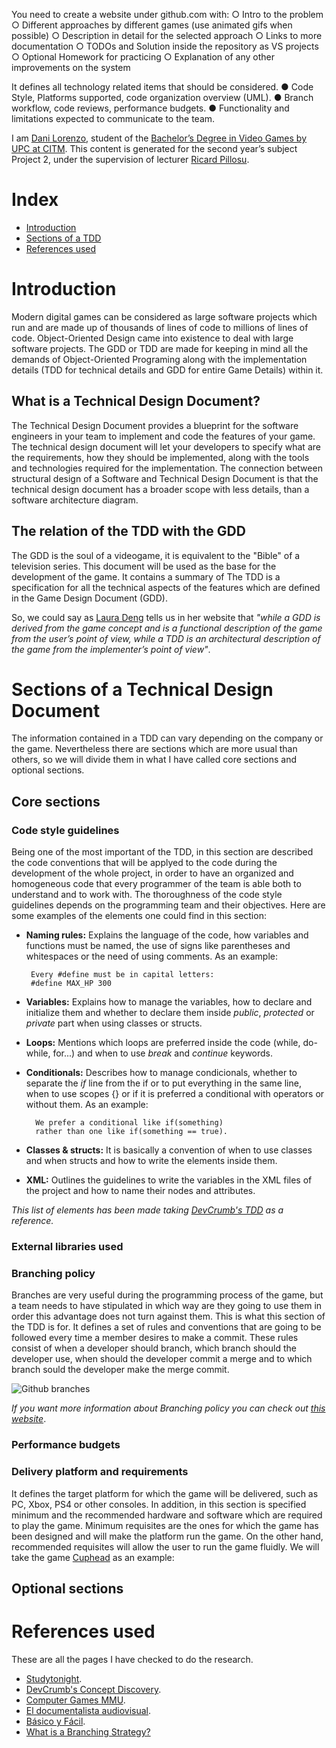 You need to create a website under github.com with:
○ Intro to the problem
○ Different approaches by different games (use animated gifs when possible)
○ Description in detail for the selected approach
○ Links to more documentation
○ TODOs and Solution inside the repository as VS projects
○ Optional Homework for practicing
○ Explanation of any other improvements on the system

It defines all technology related items that should be considered.
● Code Style, Platforms supported, code organization overview (UML).
● Branch workflow, code reviews, performance budgets.
● Functionality and limitations expected to communicate to the team.

I am [Dani Lorenzo](https://www.linkedin.com/in/daniel-lorenzo-laguno-a2ab35180/), student of the [Bachelor’s Degree in Video Games by UPC at CITM](https://www.citm.upc.edu/ing/estudis/graus-videojocs/). This content is generated for the second year’s
subject Project 2, under the supervision of lecturer [Ricard Pillosu](https://es.linkedin.com/in/ricardpillosu).

# Index
* [Introduction](#introduction)
* [Sections of a TDD](#sections-of-a-technical-design-document)
* [References used](#references-used)

# Introduction
Modern digital games can be considered as large software projects which run and are made up of thousands of lines of code to millions of lines of code. Object-Oriented Design came into existence to deal with large software projects. The GDD or TDD are made for keeping in mind all the demands of Object-Oriented Programing along with the implementation details (TDD for technical details and GDD for entire Game Details) within it.

## What is a Technical Design Document?
The Technical Design Document provides a blueprint for the software engineers in your team to implement and code the features of your game. The technical design document will let your developers to specify what are the requirements, how they should be implemented, along with the tools and technologies required for the implementation. The connection between structural design of a Software and Technical Design Document is that the technical design document has a broader scope with less details, than a software architecture diagram.

## The relation of the TDD with the GDD
The GDD is the soul of a videogame, it is equivalent to the "Bible" of a television series. This document will be used as the base for the development of the game. It contains a summary of The TDD is a specification for all the technical aspects of the features which are defined in the Game Design Document (GDD).

So, we could say as [Laura Deng](http://lauradeng.com/eng/?p=187) tells us in her website that *"while a GDD is derived from the game concept and is a functional description of the game from the user’s point of view, while a TDD is an architectural description of the game from the implementer’s point of view"*.

# Sections of a Technical Design Document
The information contained in a TDD can vary depending on the company or the game. Nevertheless there are sections which are more usual than others, so we will divide them in what I have called core sections and optional sections.

## Core sections

### Code style guidelines
Being one of the most important of the TDD, in this section are described the code conventions that will be applyed to the code during the development of the whole project, in order to have an organized and homogeneous code that every programmer of the team is able both to understand and to work with. The thoroughness of the code style guidelines depends on the programming team and their objectives. Here are some examples of the elements one could find in this section:

* **Naming rules:** Explains the language of the code, how variables and functions must be named, the use of signs like parentheses and whitespaces or the need of using comments. As an example:
       
       Every #define must be in capital letters:
       #define MAX_HP 300
    
* **Variables:** Explains how to manage the variables, how to declare and initialize them and whether to declare them inside *public*, *protected* or *private* part when using classes or structs.

* **Loops:** Mentions which loops are preferred inside the code (while, do-while, for...) and when to use *break* and *continue* keywords.

* **Conditionals:** Describes how to manage condicionals, whether to separate the *if* line from the  if or to put everything in the same line, when to use scopes {} or if it is preferred a conditional with operators or without them. As an example:

        We prefer a conditional like if(something) 
        rather than one like if(something == true).

* **Classes & structs:** It is basically a convention of when to use classes and when structs and how to write the elements inside them. 

* **XML:** Outlines the guidelines to write the variables in the XML files of the project and how to name their nodes and attributes.

*This list of elements has been made taking [DevCrumb's TDD](https://github.com/DevCrumbs/Warcraft-II/wiki/7.-Tech-Design-Document) as a reference.*

### External libraries used

### Branching policy
Branches are very useful during the programming process of the game, but a team needs to have stipulated in which way are they going to use them in order this advantage does not turn against them. This is what this section of the TDD is for. It defines a set of rules and conventions that are going to be followed every time a member desires to make a commit. These rules consist of when a developer should branch, which branch should the developer use, when should the developer commit a merge and to which branch sould the developer make the merge commit.

![Github branches](https://www.google.es/url?sa=i&source=images&cd=&cad=rja&uact=8&ved=2ahUKEwj1utOzguTgAhUSyYUKHR_oBnEQjRx6BAgBEAU&url=https%3A%2F%2Fwww.wlion.com%2Fblog%2F6-helpful-habits-for-mastering-git%2F&psig=AOvVaw0pl_F11wFreaofn8Lw38qM&ust=1551635305590953)

*If you want more information about Branching policy you can check out [this website](https://rollout.io/blog/branching-strategy/)*.

### Performance budgets

### Delivery platform and requirements
It defines the target platform for which the game will be delivered, such as PC, Xbox, PS4 or other consoles. In addition, in this section is specified minimum and the recommended hardware and software which are required to play the game. Minimum requisites are the ones for which the game has been designed and will make the platform run the game. On the other hand, recommended requisites will allow the user to run the game fluidly. We will take the game [Cuphead](http://www.cupheadgame.com/) as an example:

## Optional sections

# References used
These are all the pages I have checked to do the research.
* [Studytonight](https://www.studytonight.com/3d-game-engineering-with-unity/tdd-and-gdd).
* [DevCrumb's Concept Discovery](https://github.com/DevCrumbs/Warcraft-II/wiki).
* [Computer Games MMU](https://computergamesmmu.files.wordpress.com/2012/10/technical-design-document-final.pdf).
* [El documentalista audiovisual](https://eldocumentalistaudiovisual.com/2015/02/06/documentacion-en-videojuegos-documento-de-diseno-gdd/).
* [Básico y Fácil](https://basicoyfacil.wordpress.com/2009/01/02/que-son-requisitos-minimos-y-requisitos-recomendados/).
* [What is a Branching Strategy?](https://rollout.io/blog/branching-strategy/)
